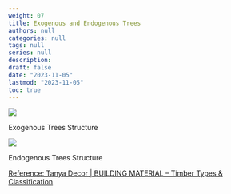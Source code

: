 ```yaml
---
weight: 07
title: Exogenous and Endogenous Trees
authors: null
categories: null
tags: null
series: null
description: 
draft: false
date: "2023-11-05"
lastmod: "2023-11-05"
toc: true
---
```


<!--more-->

![](https://tanyadecorhome.files.wordpress.com/2019/08/35_20treetrunkanatomy-1.jpg?format=100w)
<figcaption class = "img">Exogenous Trees Structure</figcaption>

![](https://tanyadecorhome.files.wordpress.com/2019/08/picture1-2.jpg)
<figcaption class = "img">Endogenous Trees Structure</figcaption>

<a href = "https://tanyadecor.home.blog/tag/exogenous-trees/" target="_blank" rel="noopener noreferrer">Reference: Tanya Decor | BUILDING MATERIAL – Timber Types & Classification</a>